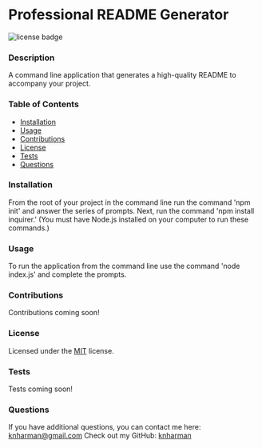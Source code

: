 # Professional README Generator
  ![license badge](https://img.shields.io/badge/license-MIT-blue)
  ### Description
  A command line application that generates a high-quality README to accompany your project.
  ### Table of Contents
  * [Installation](#installation)
  * [Usage](#usage)
  * [Contributions](#contributions)
  * [License](#license)
  * [Tests](#tests)
  * [Questions](#questions)
  ### Installation
  From the root of your project in the command line run the command 'npm init' and answer the series of prompts. Next, run the command 'npm install inquirer.' (You must have Node.js installed on your computer to run these commands.)
  ### Usage
  To run the application from the command line use the command 'node index.js' and complete the prompts.
  ### Contributions
  Contributions coming soon!
  ### License
  Licensed under the [MIT](https://choosealicense.com/licenses/mit/) license.
  ### Tests
  Tests coming soon!
  ### Questions
  If you have additional questions, you can contact me here: knharman@gmail.com
  Check out my GitHub: [knharman](https://github.com/knharman)
  